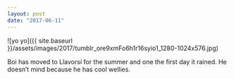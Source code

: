 ```yaml
---
layout: post
date: "2017-06-11"
---
```


![yo yo]({{ site.baseurl }}/assets/images/2017/tumblr_ore9xmFo6h1r16syio1_1280-1024x576.jpg)

Boi has moved to Llavorsí for the summer and one the first day it rained. He doesn’t mind because he has cool wellies.

